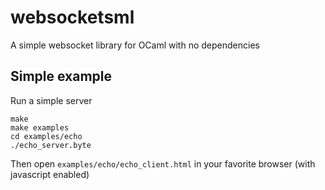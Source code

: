 # websocketsml
A simple websocket library for OCaml with no dependencies

## Simple example

Run a simple server
```
make
make examples
cd examples/echo
./echo_server.byte
```

Then open `examples/echo/echo_client.html` in your favorite browser (with javascript enabled)
